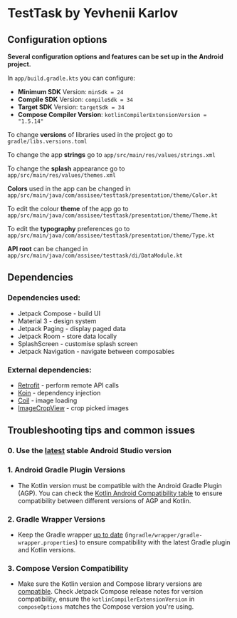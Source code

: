 # TestTask by Yevhenii Karlov

## Configuration options

**Several configuration options and features can be set up in the Android project.**

In `app/build.gradle.kts` you can configure:
 - **Minimum SDK** Version: `minSdk = 24`
 - **Compile SDK** Version: `compileSdk = 34`
 - **Target SDK** Version: `targetSdk = 34`
 - **Compose Compiler Version**: `kotlinCompilerExtensionVersion = "1.5.14"`

To change **versions** of libraries used in the project go to `gradle/libs.versions.toml`

To change the app **strings** go to `app/src/main/res/values/strings.xml`

To change the **splash** appearance go to `app/src/main/res/values/themes.xml`

**Colors** used in the app can be changed in `app/src/main/java/com/assisee/testtask/presentation/theme/Color.kt`

To edit the colour **theme** of the app go to
`app/src/main/java/com/assisee/testtask/presentation/theme/Theme.kt`

To edit the **typography** preferences go to `app/src/main/java/com/assisee/testtask/presentation/theme/Type.kt`

**API root** can be changed in `app/src/main/java/com/assisee/testtask/di/DataModule.kt`

## Dependencies

### **Dependencies used:**

 - Jetpack Compose - build UI
 - Material 3 - design system
 - Jetpack Paging - display paged data
 - Jetpack Room - store data locally
 - SplashScreen - customise splash screen
 - Jetpack Navigation - navigate between composables

### **External dependencies:**

 - [Retrofit](https://square.github.io/retrofit/) - perform remote API calls
 - [Koin](https://insert-koin.io) - dependency injection
 - [Coil](https://github.com/coil-kt/coil) - image loading
 - [ImageCropView](https://github.com/rroohit/ImageCropView) - crop picked images

## Troubleshooting tips and common issues

### 0. Use the [latest](https://developer.android.com/studio/) stable Android Studio version

### 1.  **Android Gradle Plugin Versions**

-   The Kotlin version must be compatible with the Android Gradle Plugin (AGP). You can check the  [Kotlin Android Compatibility table](https://developer.android.com/studio/releases/gradle-plugin#updating-gradle)  to ensure compatibility between different versions of AGP and Kotlin.

### 2.  **Gradle Wrapper Versions**
- Keep the Gradle wrapper [up to date](https://services.gradle.org/distributions/) (in`gradle/wrapper/gradle-wrapper.properties`) to ensure compatibility with the latest Gradle plugin and Kotlin versions.

### 3.  **Compose Version Compatibility**
- Make sure the Kotlin version and Compose library versions are [compatible](https://developer.android.com/jetpack/androidx/releases/compose-kotlin). Check Jetpack Compose release notes for version compatibility, ensure the  `kotlinCompilerExtensionVersion`  in  `composeOptions`  matches the Compose version you're using.

